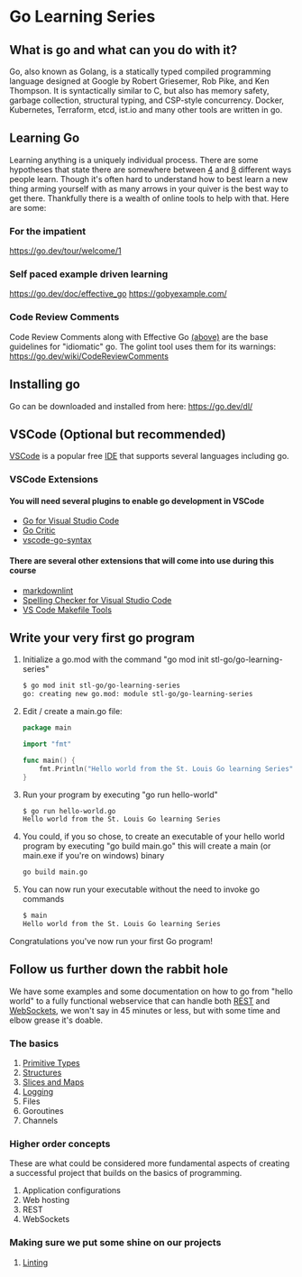 # Go Learning Series

## What is go and what can you do with it?

Go, also known as Golang, is a statically typed compiled programming language designed at Google by Robert Griesemer, Rob Pike, and Ken Thompson. It is syntactically similar to C, but also has memory safety, garbage collection, structural typing, and CSP-style concurrency.  Docker, Kubernetes, Terraform, etcd, ist.io and many other tools are written in go.

## Learning Go

Learning anything is a uniquely individual process.  There are some hypotheses that state there are somewhere between [4](https://vark-learn.com/introduction-to-vark/the-vark-modalities/) and [8](https://www.viewsonic.com/library/education/the-8-learning-styles/) different ways people learn.  Though it's often hard to understand how to best learn a new thing arming yourself with as many arrows in your quiver is the best way to get there.  Thankfully there is a wealth of online tools to help with that.  Here are some:

### For the impatient

<https://go.dev/tour/welcome/1>

### Self paced example driven learning

<https://go.dev/doc/effective_go>
<https://gobyexample.com/>

### Code Review Comments

Code Review Comments along with Effective Go [(above)](https://go.dev/doc/effective_go) are the base guidelines for "idiomatic" go.  The golint tool uses them for its warnings:\
<https://go.dev/wiki/CodeReviewComments>

## Installing go

Go can be downloaded and installed from here: <https://go.dev/dl/>

## VSCode (Optional but recommended)

[VSCode](https://code.visualstudio.com/download) is a popular free [IDE](https://en.wikipedia.org/wiki/Integrated_development_environment) that supports several languages including go.

### VSCode Extensions

#### You will need several plugins to enable go development in VSCode

- [Go for Visual Studio Code](https://marketplace.visualstudio.com/items?itemName=golang.Go)
- [Go Critic](https://marketplace.visualstudio.com/items?itemName=neverik.go-critic)
- [vscode-go-syntax](https://marketplace.visualstudio.com/items?itemName=dunstontc.vscode-go-syntax)

#### There are several other extensions that will come into use during this course

- [markdownlint](https://marketplace.visualstudio.com/items?itemName=DavidAnson.vscode-markdownlint)
- [Spelling Checker for Visual Studio Code](https://marketplace.visualstudio.com/items?itemName=streetsidesoftware.code-spell-checker)
- [VS Code Makefile Tools](https://marketplace.visualstudio.com/items?itemName=ms-vscode.makefile-tools)

## Write your very first go program

1. Initialize a go.mod with the command "go mod init stl-go/go-learning-series"

    ```bash
    $ go mod init stl-go/go-learning-series
    go: creating new go.mod: module stl-go/go-learning-series
    ```

2. Edit / create a main.go file:

    ```go
    package main

    import "fmt"

    func main() {
        fmt.Println("Hello world from the St. Louis Go learning Series")
    }
    ```

3. Run your program by executing "go run hello-world"

    ```bash
    $ go run hello-world.go
    Hello world from the St. Louis Go learning Series
    ```

4. You could, if you so chose, to create an executable of your hello world program by executing "go build main.go" this will create a main (or main.exe if you're on windows) binary

    ```bash
    go build main.go
    ```

5. You can now run your executable without the need to invoke go commands

    ```bash
    $ main
    Hello world from the St. Louis Go learning Series
    ```

Congratulations you've now run your first Go program!

## Follow us further down the rabbit hole

We have some examples and some documentation on how to go from "hello world" to a fully functional webservice that can handle both [REST](https://en.wikipedia.org/wiki/REST) and [WebSockets](https://en.wikipedia.org/wiki/WebSocket), we won't say in 45 minutes or less, but with some time and elbow grease it's doable.

### The basics

1. [Primitive Types](docs/primitives.md)
2. [Structures](docs/structures.md)
3. [Slices and Maps](docs/slices_and_maps.md)
4. [Logging](docs/logging.md)
5. Files
6. Goroutines
7. Channels

### Higher order concepts

These are what could be considered more fundamental aspects of creating a successful project that builds on the basics of programming.

1. Application configurations
2. Web hosting
3. REST
4. WebSockets

### Making sure we put some shine on our projects

1. [Linting](docs/linting.md)
